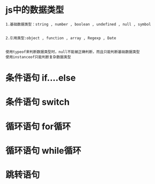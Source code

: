 # js中的数据类型
    1.基础数据类型：string , number , boolean , undefined , null , symbol 


    2.引用类型:object , function , array , Regexp , Date


    使用typeof来判断数据类型时，null不能被正确判断，而且只能判断基础数据类型
    使用instanceof只能判断复杂数据类型


# 条件语句 if....else

# 条件语句 switch

# 循环语句 for循环

# 循环语句 while循环

# 跳转语句 
